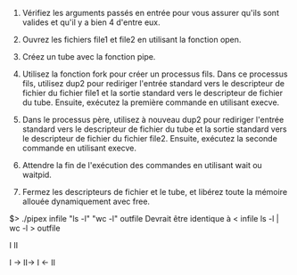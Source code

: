 1. Vérifiez les arguments passés en entrée pour vous assurer qu'ils sont valides et
qu'il y a bien 4 d'entre eux.

2. Ouvrez les fichiers file1 et file2 en utilisant la fonction open.

3. Créez un tube avec la fonction pipe.

4. Utilisez la fonction fork pour créer un processus fils. Dans ce processus fils,
utilisez dup2 pour rediriger l'entrée standard vers le descripteur de fichier du fichier
file1 et la sortie standard vers le descripteur de fichier du tube.
Ensuite, exécutez la première commande en utilisant execve.

5. Dans le processus père, utilisez à nouveau dup2 pour rediriger l'entrée standard vers le
descripteur de fichier du tube et la sortie standard vers le descripteur de fichier du
fichier file2. Ensuite, exécutez la seconde commande en utilisant execve.

6. Attendre la fin de l'exécution des commandes en utilisant wait ou waitpid.

7. Fermez les descripteurs de fichier et le tube, et libérez toute la mémoire allouée
dynamiquement avec free.

$> ./pipex infile "ls -l" "wc -l" outfile
Devrait être identique à < infile ls -l | wc -l > outfile



I II

I -> II->
I <- II

